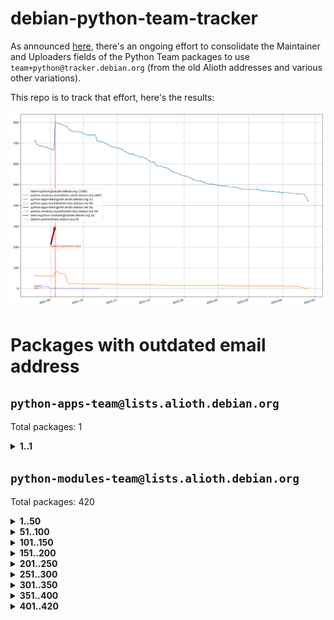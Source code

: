 # debian-python-team-tracker



As announced [here](https://lists.debian.org/debian-python/2021/08/msg00006.html), there's an ongoing effort to consolidate the Maintainer and Uploaders fields of the Python Team packages to use `team+python@tracker.debian.org` (from the old Alioth addresses and various other variations).



This repo is to track that effort, here's the results:



![Python team emails](images/python_team_emails.svg)


# Packages with outdated email address

## `python-apps-team@lists.alioth.debian.org`
Total packages: 1
<details>
<summary><b>1..1</b></summary>


| # | Package | Version |
| --- | --- | --- |
| 1 | [lightyears](https://tracker.debian.org/lightyears) | 1.4-2 |
</details>

## `python-modules-team@lists.alioth.debian.org`
Total packages: 420
<details>
<summary><b>1..50</b></summary>


| # | Package | Version |
| --- | --- | --- |
| 1 | [colorclass](https://tracker.debian.org/colorclass) | 2.2.0-2.2 |
| 2 | [cookiecutter](https://tracker.debian.org/cookiecutter) | 1.7.3-1 |
| 3 | [debiancontributors](https://tracker.debian.org/debiancontributors) | 0.7.8-2 |
| 4 | [devpi-common](https://tracker.debian.org/devpi-common) | 3.2.2-1.1 |
| 5 | [django-bitfield](https://tracker.debian.org/django-bitfield) | 1.9.6-2 |
| 6 | [django-hvad](https://tracker.debian.org/django-hvad) | 1.8.0-1.1 |
| 7 | [django-js-reverse](https://tracker.debian.org/django-js-reverse) | 0.7.3-1.1 |
| 8 | [django-macaddress](https://tracker.debian.org/django-macaddress) | 1.5.0-2 |
| 9 | [django-memoize](https://tracker.debian.org/django-memoize) | 2.2.0+dfsg-1 |
| 10 | [django-nose](https://tracker.debian.org/django-nose) | 1.4.6-2.1 |
| 11 | [django-notification](https://tracker.debian.org/django-notification) | 1.2.0-3 |
| 12 | [django-pagination](https://tracker.debian.org/django-pagination) | 1.0.7-4 |
| 13 | [django-paintstore](https://tracker.debian.org/django-paintstore) | 0.2-4 |
| 14 | [django-picklefield](https://tracker.debian.org/django-picklefield) | 3.0.1-1 |
| 15 | [django-pipeline](https://tracker.debian.org/django-pipeline) | 1.6.14-3 |
| 16 | [django-simple-redis-admin](https://tracker.debian.org/django-simple-redis-admin) | 1.4.0-2 |
| 17 | [django-stronghold](https://tracker.debian.org/django-stronghold) | 0.3.0+debian-2 |
| 18 | [django-webpack-loader](https://tracker.debian.org/django-webpack-loader) | 0.6.0-2 |
| 19 | [django-wkhtmltopdf](https://tracker.debian.org/django-wkhtmltopdf) | 3.3.0-1 |
| 20 | [django-xmlrpc](https://tracker.debian.org/django-xmlrpc) | 0.1.8-2 |
| 21 | [djangorestframework-api-key](https://tracker.debian.org/djangorestframework-api-key) | 2.0.0-2 |
| 22 | [dkimpy](https://tracker.debian.org/dkimpy) | 1.0.5-1 |
| 23 | [dnsdiag](https://tracker.debian.org/dnsdiag) | 2.0.2-1 |
| 24 | [dockerpty](https://tracker.debian.org/dockerpty) | 0.4.1-2 |
| 25 | [drf-generators](https://tracker.debian.org/drf-generators) | 0.5.0-1 |
| 26 | [elasticsearch-curator](https://tracker.debian.org/elasticsearch-curator) | 5.8.1-1 |
| 27 | [enzyme](https://tracker.debian.org/enzyme) | 0.4.1-2 |
| 28 | [exam](https://tracker.debian.org/exam) | 0.10.5-3 |
| 29 | [factory-boy](https://tracker.debian.org/factory-boy) | 2.11.1-3 |
| 30 | [faker](https://tracker.debian.org/faker) | 0.9.3-0.1 |
| 31 | [fakesleep](https://tracker.debian.org/fakesleep) | 0.1-2 |
| 32 | [fastchunking](https://tracker.debian.org/fastchunking) | 0.0.3-2 |
| 33 | [feedgenerator](https://tracker.debian.org/feedgenerator) | 1.9-2 |
| 34 | [flask-api](https://tracker.debian.org/flask-api) | 1.1+dfsg-1.1 |
| 35 | [flask-babelex](https://tracker.debian.org/flask-babelex) | 0.9.4-1 |
| 36 | [flask-bcrypt](https://tracker.debian.org/flask-bcrypt) | 0.7.1-2 |
| 37 | [flask-compress](https://tracker.debian.org/flask-compress) | 1.4.0-3 |
| 38 | [flask-gravatar](https://tracker.debian.org/flask-gravatar) | 0.4.2-2 |
| 39 | [flask-htmlmin](https://tracker.debian.org/flask-htmlmin) | 1.3.2-2 |
| 40 | [flask-ldapconn](https://tracker.debian.org/flask-ldapconn) | 0.7.2-1.1 |
| 41 | [flask-limiter](https://tracker.debian.org/flask-limiter) | 1.0.1-2 |
| 42 | [flask-mail](https://tracker.debian.org/flask-mail) | 0.9.1+dfsg1-1.1 |
| 43 | [flask-mongoengine](https://tracker.debian.org/flask-mongoengine) | 0.9.3-4 |
| 44 | [flask-multistatic](https://tracker.debian.org/flask-multistatic) | 1.0-2 |
| 45 | [flask-script](https://tracker.debian.org/flask-script) | 2.0.6-2 |
| 46 | [flask-silk](https://tracker.debian.org/flask-silk) | 0.2-18 |
| 47 | [flask-wtf](https://tracker.debian.org/flask-wtf) | 0.14.3-1 |
| 48 | [flufl.enum](https://tracker.debian.org/flufl.enum) | 4.1.1-3 |
| 49 | [flufl.i18n](https://tracker.debian.org/flufl.i18n) | 3.0.1-1 |
| 50 | [flufl.lock](https://tracker.debian.org/flufl.lock) | 5.0.1-1 |
</details>
<details>
<summary><b>51..100</b></summary>

| # | Package | Version |
| --- | --- | --- |
| 51 | [flufl.password](https://tracker.debian.org/flufl.password) | 1.3-3 |
| 52 | [flufl.testing](https://tracker.debian.org/flufl.testing) | 0.7-2 |
| 53 | [gerritlib](https://tracker.debian.org/gerritlib) | 0.8.0-2 |
| 54 | [gmplot](https://tracker.debian.org/gmplot) | 1.2.0-2 |
| 55 | [gtextfsm](https://tracker.debian.org/gtextfsm) | 1.1.0-2 |
| 56 | [gtts](https://tracker.debian.org/gtts) | 2.0.3-1 |
| 57 | [gtts-token](https://tracker.debian.org/gtts-token) | 1.1.3-1 |
| 58 | [guzzle-sphinx-theme](https://tracker.debian.org/guzzle-sphinx-theme) | 0.7.11-5 |
| 59 | [hachoir](https://tracker.debian.org/hachoir) | 3.1.0+dfsg-3 |
| 60 | [haproxy-log-analysis](https://tracker.debian.org/haproxy-log-analysis) | 2.0~b0-2 |
| 61 | [heapdict](https://tracker.debian.org/heapdict) | 1.0.1-1 |
| 62 | [hiro](https://tracker.debian.org/hiro) | 0.5-2 |
| 63 | [hypothesis-auto](https://tracker.debian.org/hypothesis-auto) | 1.1.4-2 |
| 64 | [importmagic](https://tracker.debian.org/importmagic) | 0.1.7-2 |
| 65 | [inflection](https://tracker.debian.org/inflection) | 0.3.1-2 |
| 66 | [json-tricks](https://tracker.debian.org/json-tricks) | 3.11.0-2 |
| 67 | [jsonhyperschema-codec](https://tracker.debian.org/jsonhyperschema-codec) | 1.0.3-2 |
| 68 | [jupyter-sphinx-theme](https://tracker.debian.org/jupyter-sphinx-theme) | 0.0.6+ds1-10 |
| 69 | [kitchen](https://tracker.debian.org/kitchen) | 1.2.6-2 |
| 70 | [kivy](https://tracker.debian.org/kivy) | 1.11.0-2 |
| 71 | [lazr.delegates](https://tracker.debian.org/lazr.delegates) | 2.0.3-2 |
| 72 | [lazr.smtptest](https://tracker.debian.org/lazr.smtptest) | 2.0.3-2 |
| 73 | [libthumbor](https://tracker.debian.org/libthumbor) | 1.3.3-2 |
| 74 | [logilab-constraint](https://tracker.debian.org/logilab-constraint) | 0.6.0-2 |
| 75 | [mako](https://tracker.debian.org/mako) | 1.1.3+ds1-2 |
| 76 | [manuel](https://tracker.debian.org/manuel) | 1.10.1-2 |
| 77 | [mercurial-extension-utils](https://tracker.debian.org/mercurial-extension-utils) | 1.5.1-3 |
| 78 | [mercurial-keyring](https://tracker.debian.org/mercurial-keyring) | 1.3.1-3 |
| 79 | [milksnake](https://tracker.debian.org/milksnake) | 0.1.5-1 |
| 80 | [mimerender](https://tracker.debian.org/mimerender) | 0.6.0-2 |
| 81 | [mmllib](https://tracker.debian.org/mmllib) | 0.3.0.post1-2 |
| 82 | [mockldap](https://tracker.debian.org/mockldap) | 0.3.0-4 |
| 83 | [modernize](https://tracker.debian.org/modernize) | 0.7-2 |
| 84 | [moksha.common](https://tracker.debian.org/moksha.common) | 1.2.5-4 |
| 85 | [mrtparse](https://tracker.debian.org/mrtparse) | 1.6-2 |
| 86 | [musicbrainzngs](https://tracker.debian.org/musicbrainzngs) | 0.7.1-2 |
| 87 | [mutagen](https://tracker.debian.org/mutagen) | 1.45.1-2 |
| 88 | [mwic](https://tracker.debian.org/mwic) | 0.7.8-1 |
| 89 | [mysql-connector-python](https://tracker.debian.org/mysql-connector-python) | 8.0.15-2 |
| 90 | [nb2plots](https://tracker.debian.org/nb2plots) | 0.6-2 |
| 91 | [netmiko](https://tracker.debian.org/netmiko) | 2.4.2-1 |
| 92 | [networkx](https://tracker.debian.org/networkx) | 2.5+ds-2 |
| 93 | [nose2](https://tracker.debian.org/nose2) | 0.9.2-1 |
| 94 | [ntplib](https://tracker.debian.org/ntplib) | 0.3.3-2 |
| 95 | [numpy-stl](https://tracker.debian.org/numpy-stl) | 2.9.0-1 |
| 96 | [obsub](https://tracker.debian.org/obsub) | 0.2-4 |
| 97 | [okasha](https://tracker.debian.org/okasha) | 0.2.4-4 |
| 98 | [overpass](https://tracker.debian.org/overpass) | 0.7-1 |
| 99 | [pastescript](https://tracker.debian.org/pastescript) | 2.0.2-4 |
| 100 | [pep8](https://tracker.debian.org/pep8) | 1.7.1-9 |
</details>
<details>
<summary><b>101..150</b></summary>

| # | Package | Version |
| --- | --- | --- |
| 101 | [pep8-naming](https://tracker.debian.org/pep8-naming) | 0.10.0-1 |
| 102 | [pg8000](https://tracker.debian.org/pg8000) | 1.10.6-2 |
| 103 | [pidcat](https://tracker.debian.org/pidcat) | 2.1.0-4 |
| 104 | [plastex](https://tracker.debian.org/plastex) | 2.1-2 |
| 105 | [portio](https://tracker.debian.org/portio) | 0.5-4 |
| 106 | [power](https://tracker.debian.org/power) | 1.4+dfsg-4 |
| 107 | [pprintpp](https://tracker.debian.org/pprintpp) | 0.4.0-2 |
| 108 | [preggy](https://tracker.debian.org/preggy) | 1.4.4-1 |
| 109 | [ptable](https://tracker.debian.org/ptable) | 0.9.2-2 |
| 110 | [py-radix](https://tracker.debian.org/py-radix) | 0.10.0-3 |
| 111 | [py3dns](https://tracker.debian.org/py3dns) | 3.2.1-1 |
| 112 | [pyasn1](https://tracker.debian.org/pyasn1) | 0.4.8-1 |
| 113 | [pybindgen](https://tracker.debian.org/pybindgen) | 0.20.0+dfsg1-2 |
| 114 | [pycallgraph](https://tracker.debian.org/pycallgraph) | 1.1.3-1.2 |
| 115 | [pycxx](https://tracker.debian.org/pycxx) | 7.1.4-0.2 |
| 116 | [pydbus](https://tracker.debian.org/pydbus) | 0.6.0-4 |
| 117 | [pydenticon](https://tracker.debian.org/pydenticon) | 0.3.1-2 |
| 118 | [pydispatcher](https://tracker.debian.org/pydispatcher) | 2.0.5-2 |
| 119 | [pydle](https://tracker.debian.org/pydle) | 0.9.4-2 |
| 120 | [pyfg](https://tracker.debian.org/pyfg) | 0.50-2 |
| 121 | [pyfiglet](https://tracker.debian.org/pyfiglet) | 0.8.0+dfsg-1 |
| 122 | [pyfribidi](https://tracker.debian.org/pyfribidi) | 0.12.0+repack-7 |
| 123 | [pygeoif](https://tracker.debian.org/pygeoif) | 0.7-2 |
| 124 | [pygtail](https://tracker.debian.org/pygtail) | 0.6.1-2 |
| 125 | [pygtkspellcheck](https://tracker.debian.org/pygtkspellcheck) | 4.0.5-2 |
| 126 | [pyinotify](https://tracker.debian.org/pyinotify) | 0.9.6-1.3 |
| 127 | [pyiosxr](https://tracker.debian.org/pyiosxr) | 0.52-1.1 |
| 128 | [pyjavaproperties](https://tracker.debian.org/pyjavaproperties) | 0.7-2 |
| 129 | [pyjokes](https://tracker.debian.org/pyjokes) | 0.5.0-3 |
| 130 | [pykcs11](https://tracker.debian.org/pykcs11) | 1.5.10-1 |
| 131 | [pylama](https://tracker.debian.org/pylama) | 7.4.3-3 |
| 132 | [pylibmc](https://tracker.debian.org/pylibmc) | 1.5.2-3 |
| 133 | [pylint-celery](https://tracker.debian.org/pylint-celery) | 0.3-5 |
| 134 | [pylint-common](https://tracker.debian.org/pylint-common) | 0.2.5-4 |
| 135 | [pylint-django](https://tracker.debian.org/pylint-django) | 2.0.13-1 |
| 136 | [pylint-flask](https://tracker.debian.org/pylint-flask) | 0.5-4 |
| 137 | [pymacs](https://tracker.debian.org/pymacs) | 0.25-3 |
| 138 | [pymodbus](https://tracker.debian.org/pymodbus) | 2.1.0+dfsg-2 |
| 139 | [pynag](https://tracker.debian.org/pynag) | 1.1.2+dfsg-2 |
| 140 | [pynliner](https://tracker.debian.org/pynliner) | 0.8.0-2 |
| 141 | [pyopengl](https://tracker.debian.org/pyopengl) | 3.1.5+dfsg-1 |
| 142 | [pyprind](https://tracker.debian.org/pyprind) | 2.11.2-2 |
| 143 | [pyquery](https://tracker.debian.org/pyquery) | 1.2.9-4 |
| 144 | [pyrad](https://tracker.debian.org/pyrad) | 2.1-2 |
| 145 | [pysimplesoap](https://tracker.debian.org/pysimplesoap) | 1.16.2-3 |
| 146 | [pysmi](https://tracker.debian.org/pysmi) | 0.3.2-2 |
| 147 | [pysodium](https://tracker.debian.org/pysodium) | 0.7.0-2 |
| 148 | [pyspf](https://tracker.debian.org/pyspf) | 2.0.14-2 |
| 149 | [pysrt](https://tracker.debian.org/pysrt) | 1.0.1-2 |
| 150 | [pyssim](https://tracker.debian.org/pyssim) | 0.2-2 |
</details>
<details>
<summary><b>151..200</b></summary>

| # | Package | Version |
| --- | --- | --- |
| 151 | [pytaglib](https://tracker.debian.org/pytaglib) | 0.3.6+dfsg-2 |
| 152 | [pytds](https://tracker.debian.org/pytds) | 1.10.0-1 |
| 153 | [pytest-bdd](https://tracker.debian.org/pytest-bdd) | 3.2.1-1 |
| 154 | [pytest-cookies](https://tracker.debian.org/pytest-cookies) | 0.4.0-1 |
| 155 | [pytest-django](https://tracker.debian.org/pytest-django) | 3.5.1-1 |
| 156 | [pytest-expect](https://tracker.debian.org/pytest-expect) | 1.1.0-2 |
| 157 | [pytest-httpbin](https://tracker.debian.org/pytest-httpbin) | 1.0.0-2 |
| 158 | [pytest-runner](https://tracker.debian.org/pytest-runner) | 2.11.1-1.2 |
| 159 | [pytest-sugar](https://tracker.debian.org/pytest-sugar) | 0.9.4-1 |
| 160 | [pytest-tornado](https://tracker.debian.org/pytest-tornado) | 0.8.1-1 |
| 161 | [pytest-vcr](https://tracker.debian.org/pytest-vcr) | 1.0.2-2 |
| 162 | [python-activipy](https://tracker.debian.org/python-activipy) | 0.1-7 |
| 163 | [python-adal](https://tracker.debian.org/python-adal) | 1.2.2-1 |
| 164 | [python-aiohttp-session](https://tracker.debian.org/python-aiohttp-session) | 2.9.0-2 |
| 165 | [python-aioinflux](https://tracker.debian.org/python-aioinflux) | 0.9.0-2 |
| 166 | [python-aiomeasures](https://tracker.debian.org/python-aiomeasures) | 0.5.14-3 |
| 167 | [python-amqplib](https://tracker.debian.org/python-amqplib) | 1.0.2-2 |
| 168 | [python-aptly](https://tracker.debian.org/python-aptly) | 0.12.10-2 |
| 169 | [python-args](https://tracker.debian.org/python-args) | 0.1.0-3 |
| 170 | [python-arpy](https://tracker.debian.org/python-arpy) | 1.1.1-4 |
| 171 | [python-astor](https://tracker.debian.org/python-astor) | 0.8.1-1 |
| 172 | [python-base58](https://tracker.debian.org/python-base58) | 1.0.3-1.1 |
| 173 | [python-bcdoc](https://tracker.debian.org/python-bcdoc) | 0.16.0-2 |
| 174 | [python-bitbucket-api](https://tracker.debian.org/python-bitbucket-api) | 0.5.0-3 |
| 175 | [python-box](https://tracker.debian.org/python-box) | 3.4.6-2 |
| 176 | [python-btrees](https://tracker.debian.org/python-btrees) | 4.3.1-2 |
| 177 | [python-cerberus](https://tracker.debian.org/python-cerberus) | 1.3.2-1 |
| 178 | [python-click-log](https://tracker.debian.org/python-click-log) | 0.2.1-2 |
| 179 | [python-clint](https://tracker.debian.org/python-clint) | 0.5.1-3 |
| 180 | [python-cluster](https://tracker.debian.org/python-cluster) | 1.3.3-3 |
| 181 | [python-coloredlogs](https://tracker.debian.org/python-coloredlogs) | 7.3-2 |
| 182 | [python-colour](https://tracker.debian.org/python-colour) | 0.1.5-2 |
| 183 | [python-consul](https://tracker.debian.org/python-consul) | 0.7.1-1.1 |
| 184 | [python-cookies](https://tracker.debian.org/python-cookies) | 2.2.1-3 |
| 185 | [python-cpuinfo](https://tracker.debian.org/python-cpuinfo) | 5.0.0-2 |
| 186 | [python-crcmod](https://tracker.debian.org/python-crcmod) | 1.7+dfsg-2 |
| 187 | [python-cs](https://tracker.debian.org/python-cs) | 2.7.1-1 |
| 188 | [python-dbfread](https://tracker.debian.org/python-dbfread) | 2.0.7-3 |
| 189 | [python-decorator](https://tracker.debian.org/python-decorator) | 4.4.2-2 |
| 190 | [python-demjson](https://tracker.debian.org/python-demjson) | 2.2.4-5 |
| 191 | [python-diaspy](https://tracker.debian.org/python-diaspy) | 0.6.0-2 |
| 192 | [python-dictobj](https://tracker.debian.org/python-dictobj) | 0.4-4 |
| 193 | [python-distutils-extra](https://tracker.debian.org/python-distutils-extra) | 2.45 |
| 194 | [python-django-casclient](https://tracker.debian.org/python-django-casclient) | 1.5.3-1 |
| 195 | [python-django-etcd-settings](https://tracker.debian.org/python-django-etcd-settings) | 0.1.13+dfsg-3 |
| 196 | [python-django-gravatar2](https://tracker.debian.org/python-django-gravatar2) | 1.4.4-2 |
| 197 | [python-django-jsonfield](https://tracker.debian.org/python-django-jsonfield) | 1.4.0-2 |
| 198 | [python-django-push-notifications](https://tracker.debian.org/python-django-push-notifications) | 1.4.1-1 |
| 199 | [python-django-simple-history](https://tracker.debian.org/python-django-simple-history) | 2.7.0-1.1 |
| 200 | [python-easywebdav](https://tracker.debian.org/python-easywebdav) | 1.2.0-8 |
</details>
<details>
<summary><b>201..250</b></summary>

| # | Package | Version |
| --- | --- | --- |
| 201 | [python-envparse](https://tracker.debian.org/python-envparse) | 0.2.0-2 |
| 202 | [python-envs](https://tracker.debian.org/python-envs) | 1.2.6-1.1 |
| 203 | [python-epc](https://tracker.debian.org/python-epc) | 0.0.5-3 |
| 204 | [python-etcd](https://tracker.debian.org/python-etcd) | 0.4.5-2 |
| 205 | [python-ethtool](https://tracker.debian.org/python-ethtool) | 0.14-3 |
| 206 | [python-ewmh](https://tracker.debian.org/python-ewmh) | 0.1.6-2 |
| 207 | [python-exotel](https://tracker.debian.org/python-exotel) | 0.1.5-2 |
| 208 | [python-feather-format](https://tracker.debian.org/python-feather-format) | 0.3.1+dfsg1-4 |
| 209 | [python-flaky](https://tracker.debian.org/python-flaky) | 3.7.0-1 |
| 210 | [python-genty](https://tracker.debian.org/python-genty) | 1.3.2-1 |
| 211 | [python-geoip2](https://tracker.debian.org/python-geoip2) | 2.9.0+dfsg1-2 |
| 212 | [python-gflags](https://tracker.debian.org/python-gflags) | 1.5.1-7 |
| 213 | [python-glob2](https://tracker.debian.org/python-glob2) | 0.5-3 |
| 214 | [python-hashids](https://tracker.debian.org/python-hashids) | 1.3.1-1 |
| 215 | [python-hidapi](https://tracker.debian.org/python-hidapi) | 0.9.0.post3-2 |
| 216 | [python-hiredis](https://tracker.debian.org/python-hiredis) | 1.0.1-1 |
| 217 | [python-hpilo](https://tracker.debian.org/python-hpilo) | 4.3-3 |
| 218 | [python-html2text](https://tracker.debian.org/python-html2text) | 2020.1.16-1 |
| 219 | [python-http-parser](https://tracker.debian.org/python-http-parser) | 0.9.0-1 |
| 220 | [python-httptools](https://tracker.debian.org/python-httptools) | 0.1.1-1 |
| 221 | [python-icalendar](https://tracker.debian.org/python-icalendar) | 4.0.3-4 |
| 222 | [python-iniparse](https://tracker.debian.org/python-iniparse) | 0.4-3 |
| 223 | [python-ipaddress](https://tracker.debian.org/python-ipaddress) | 1.0.23-1 |
| 224 | [python-ipfix](https://tracker.debian.org/python-ipfix) | 0.9.7-2 |
| 225 | [python-irodsclient](https://tracker.debian.org/python-irodsclient) | 0.8.1-2 |
| 226 | [python-isc-dhcp-leases](https://tracker.debian.org/python-isc-dhcp-leases) | 0.9.1-2 |
| 227 | [python-isoweek](https://tracker.debian.org/python-isoweek) | 1.3.3-3 |
| 228 | [python-jsonrpc](https://tracker.debian.org/python-jsonrpc) | 1.13.0-1 |
| 229 | [python-junit-xml](https://tracker.debian.org/python-junit-xml) | 1.9-1 |
| 230 | [python-kanboard](https://tracker.debian.org/python-kanboard) | 1.0.1-1.1 |
| 231 | [python-langdetect](https://tracker.debian.org/python-langdetect) | 1.0.7-4 |
| 232 | [python-ldap](https://tracker.debian.org/python-ldap) | 3.2.0-4 |
| 233 | [python-ldapdomaindump](https://tracker.debian.org/python-ldapdomaindump) | 0.9.3-1 |
| 234 | [python-libguess](https://tracker.debian.org/python-libguess) | 1.1-4 |
| 235 | [python-mailer](https://tracker.debian.org/python-mailer) | 0.8.1-4 |
| 236 | [python-mastodon](https://tracker.debian.org/python-mastodon) | 1.5.1-1 |
| 237 | [python-mccabe](https://tracker.debian.org/python-mccabe) | 0.6.1-3 |
| 238 | [python-measurement](https://tracker.debian.org/python-measurement) | 2.0.1-2 |
| 239 | [python-meld3](https://tracker.debian.org/python-meld3) | 1.0.2-3 |
| 240 | [python-mnemonic](https://tracker.debian.org/python-mnemonic) | 0.19-1 |
| 241 | [python-model-mommy](https://tracker.debian.org/python-model-mommy) | 1.6.0-2 |
| 242 | [python-morris](https://tracker.debian.org/python-morris) | 1.2-2 |
| 243 | [python-mpegdash](https://tracker.debian.org/python-mpegdash) | 0.2.0-1 |
| 244 | [python-multidict](https://tracker.debian.org/python-multidict) | 5.1.0-1 |
| 245 | [python-nine](https://tracker.debian.org/python-nine) | 1.1.0-1 |
| 246 | [python-noise](https://tracker.debian.org/python-noise) | 1.2.3-3 |
| 247 | [python-notify2](https://tracker.debian.org/python-notify2) | 0.3-4 |
| 248 | [python-ntlm-auth](https://tracker.debian.org/python-ntlm-auth) | 1.4.0-1 |
| 249 | [python-offtrac](https://tracker.debian.org/python-offtrac) | 0.1.0-2.1 |
| 250 | [python-openid-cla](https://tracker.debian.org/python-openid-cla) | 1.2-2 |
</details>
<details>
<summary><b>251..300</b></summary>

| # | Package | Version |
| --- | --- | --- |
| 251 | [python-openid-teams](https://tracker.debian.org/python-openid-teams) | 1.2-2 |
| 252 | [python-openidc-client](https://tracker.debian.org/python-openidc-client) | 0.6.0-1.1 |
| 253 | [python-opentimestamps](https://tracker.debian.org/python-opentimestamps) | 0.4.1-1 |
| 254 | [python-padme](https://tracker.debian.org/python-padme) | 1.1.1-3 |
| 255 | [python-path-and-address](https://tracker.debian.org/python-path-and-address) | 2.0.1-2 |
| 256 | [python-pathtools](https://tracker.debian.org/python-pathtools) | 0.1.2-4 |
| 257 | [python-paypal](https://tracker.debian.org/python-paypal) | 1.2.5-3 |
| 258 | [python-peakutils](https://tracker.debian.org/python-peakutils) | 1.3.3+ds-2 |
| 259 | [python-pem](https://tracker.debian.org/python-pem) | 19.1.0-1 |
| 260 | [python-persistent](https://tracker.debian.org/python-persistent) | 4.6.4-0.2 |
| 261 | [python-pex](https://tracker.debian.org/python-pex) | 1.1.14-3.1 |
| 262 | [python-pgpdump](https://tracker.debian.org/python-pgpdump) | 1.5-2 |
| 263 | [python-pgspecial](https://tracker.debian.org/python-pgspecial) | 1.11.10+dfsg1-1 |
| 264 | [python-phonenumbers](https://tracker.debian.org/python-phonenumbers) | 8.12.1-1 |
| 265 | [python-picklable-itertools](https://tracker.debian.org/python-picklable-itertools) | 0.1.1-3 |
| 266 | [python-plaster](https://tracker.debian.org/python-plaster) | 1.0-2 |
| 267 | [python-plaster-pastedeploy](https://tracker.debian.org/python-plaster-pastedeploy) | 0.5-3 |
| 268 | [python-prctl](https://tracker.debian.org/python-prctl) | 1.7-2 |
| 269 | [python-preshed](https://tracker.debian.org/python-preshed) | 3.0.2-1 |
| 270 | [python-pretend](https://tracker.debian.org/python-pretend) | 1.0.9-1 |
| 271 | [python-prettylog](https://tracker.debian.org/python-prettylog) | 0.1.0-2 |
| 272 | [python-priority](https://tracker.debian.org/python-priority) | 1.3.0-3 |
| 273 | [python-progressbar](https://tracker.debian.org/python-progressbar) | 2.5-2 |
| 274 | [python-pskc](https://tracker.debian.org/python-pskc) | 1.1-3 |
| 275 | [python-py-zipkin](https://tracker.debian.org/python-py-zipkin) | 0.15.0-1.1 |
| 276 | [python-pyftpdlib](https://tracker.debian.org/python-pyftpdlib) | 1.5.4-2 |
| 277 | [python-pygerrit2](https://tracker.debian.org/python-pygerrit2) | 2.0.4-2 |
| 278 | [python-pypump](https://tracker.debian.org/python-pypump) | 0.7-3 |
| 279 | [python-pysnmp4-apps](https://tracker.debian.org/python-pysnmp4-apps) | 0.3.2-2.2 |
| 280 | [python-pysnmp4-mibs](https://tracker.debian.org/python-pysnmp4-mibs) | 0.1.3-3 |
| 281 | [python-pytest-benchmark](https://tracker.debian.org/python-pytest-benchmark) | 3.2.2-2 |
| 282 | [python-pyvmomi](https://tracker.debian.org/python-pyvmomi) | 6.7.1-3 |
| 283 | [python-rarfile](https://tracker.debian.org/python-rarfile) | 3.1-1 |
| 284 | [python-ratelimiter](https://tracker.debian.org/python-ratelimiter) | 1.2.0.post0-1 |
| 285 | [python-redisearch-py](https://tracker.debian.org/python-redisearch-py) | 1.0.0-1 |
| 286 | [python-releases](https://tracker.debian.org/python-releases) | 1.6.3-1 |
| 287 | [python-repoze.lru](https://tracker.debian.org/python-repoze.lru) | 0.7-2 |
| 288 | [python-repoze.sphinx.autointerface](https://tracker.debian.org/python-repoze.sphinx.autointerface) | 0.8-0.2 |
| 289 | [python-repoze.tm2](https://tracker.debian.org/python-repoze.tm2) | 2.0-2 |
| 290 | [python-requests-ntlm](https://tracker.debian.org/python-requests-ntlm) | 1.1.0-1.1 |
| 291 | [python-requirements-detector](https://tracker.debian.org/python-requirements-detector) | 0.6-2 |
| 292 | [python-restless](https://tracker.debian.org/python-restless) | 2.1.1-2 |
| 293 | [python-rpaths](https://tracker.debian.org/python-rpaths) | 0.13-1.1 |
| 294 | [python-rply](https://tracker.debian.org/python-rply) | 0.7.7-2 |
| 295 | [python-schedutils](https://tracker.debian.org/python-schedutils) | 0.6-2.1 |
| 296 | [python-schema](https://tracker.debian.org/python-schema) | 0.6.7-3 |
| 297 | [python-schroot](https://tracker.debian.org/python-schroot) | 0.4-4 |
| 298 | [python-scp](https://tracker.debian.org/python-scp) | 0.13.0-2 |
| 299 | [python-scripttest](https://tracker.debian.org/python-scripttest) | 1.3-3 |
| 300 | [python-scruffy](https://tracker.debian.org/python-scruffy) | 0.3.3-2 |
</details>
<details>
<summary><b>301..350</b></summary>

| # | Package | Version |
| --- | --- | --- |
| 301 | [python-sdnotify](https://tracker.debian.org/python-sdnotify) | 0.3.1-2 |
| 302 | [python-serverfiles](https://tracker.debian.org/python-serverfiles) | 0.3.0-1 |
| 303 | [python-service-identity](https://tracker.debian.org/python-service-identity) | 18.1.0-6 |
| 304 | [python-sexpdata](https://tracker.debian.org/python-sexpdata) | 0.0.3-2 |
| 305 | [python-shade](https://tracker.debian.org/python-shade) | 1.30.0-3 |
| 306 | [python-shellescape](https://tracker.debian.org/python-shellescape) | 3.4.1-4 |
| 307 | [python-simpy](https://tracker.debian.org/python-simpy) | 2.3.1+dfsg-2 |
| 308 | [python-simpy3](https://tracker.debian.org/python-simpy3) | 3.0.11-2 |
| 309 | [python-slimmer](https://tracker.debian.org/python-slimmer) | 0.1.30-8 |
| 310 | [python-slugify](https://tracker.debian.org/python-slugify) | 4.0.0-1 |
| 311 | [python-smstrade](https://tracker.debian.org/python-smstrade) | 0.2.4-6 |
| 312 | [python-socketpool](https://tracker.debian.org/python-socketpool) | 0.5.3-5 |
| 313 | [python-sphinx-issues](https://tracker.debian.org/python-sphinx-issues) | 1.2.0-2 |
| 314 | [python-spur](https://tracker.debian.org/python-spur) | 0.3.21-1 |
| 315 | [python-statsd](https://tracker.debian.org/python-statsd) | 3.3.0-2 |
| 316 | [python-stopit](https://tracker.debian.org/python-stopit) | 1.1.2-1 |
| 317 | [python-structlog](https://tracker.debian.org/python-structlog) | 20.1.0-1 |
| 318 | [python-sunlight](https://tracker.debian.org/python-sunlight) | 1.1.5-3 |
| 319 | [python-suntime](https://tracker.debian.org/python-suntime) | 1.2.5-2 |
| 320 | [python-tempita](https://tracker.debian.org/python-tempita) | 0.5.2-6 |
| 321 | [python-test-server](https://tracker.debian.org/python-test-server) | 0.0.27-2 |
| 322 | [python-testing.common.database](https://tracker.debian.org/python-testing.common.database) | 2.0.0-2 |
| 323 | [python-testing.mysqld](https://tracker.debian.org/python-testing.mysqld) | 1.4.0-4 |
| 324 | [python-testing.postgresql](https://tracker.debian.org/python-testing.postgresql) | 1.3.0-2 |
| 325 | [python-thriftpy](https://tracker.debian.org/python-thriftpy) | 0.3.9+ds1-1 |
| 326 | [python-tinycss](https://tracker.debian.org/python-tinycss) | 0.4-3 |
| 327 | [python-tktreectrl](https://tracker.debian.org/python-tktreectrl) | 2.0.2-3 |
| 328 | [python-translationstring](https://tracker.debian.org/python-translationstring) | 1.4-1 |
| 329 | [python-twitter](https://tracker.debian.org/python-twitter) | 3.3-2 |
| 330 | [python-typeguard](https://tracker.debian.org/python-typeguard) | 2.2.2-1.1 |
| 331 | [python-udatetime](https://tracker.debian.org/python-udatetime) | 0.0.16-4 |
| 332 | [python-unicodecsv](https://tracker.debian.org/python-unicodecsv) | 0.14.1-2 |
| 333 | [python-urlobject](https://tracker.debian.org/python-urlobject) | 2.4.3-3 |
| 334 | [python-urwidtrees](https://tracker.debian.org/python-urwidtrees) | 1.0.3.dev0-1 |
| 335 | [python-utils](https://tracker.debian.org/python-utils) | 2.3.0-2 |
| 336 | [python-vagrant](https://tracker.debian.org/python-vagrant) | 0.5.15-3 |
| 337 | [python-venusian](https://tracker.debian.org/python-venusian) | 3.0.0-1 |
| 338 | [python-vobject](https://tracker.debian.org/python-vobject) | 0.9.6.1-0.2 |
| 339 | [python-webob](https://tracker.debian.org/python-webob) | 1:1.8.6-1.1 |
| 340 | [python-wget](https://tracker.debian.org/python-wget) | 3.2-3 |
| 341 | [python-wheezy.template](https://tracker.debian.org/python-wheezy.template) | 0.1.167-2 |
| 342 | [python-whoosh](https://tracker.debian.org/python-whoosh) | 2.7.4+git6-g9134ad92-5 |
| 343 | [python-wither](https://tracker.debian.org/python-wither) | 1.1-2 |
| 344 | [python-wsgilog](https://tracker.debian.org/python-wsgilog) | 0.3.1-3 |
| 345 | [python-yaswfp](https://tracker.debian.org/python-yaswfp) | 0.9.3-1.1 |
| 346 | [python-zc.customdoctests](https://tracker.debian.org/python-zc.customdoctests) | 1.0.1-2 |
| 347 | [python-zipp](https://tracker.debian.org/python-zipp) | 1.0.0-3 |
| 348 | [python-zxcvbn](https://tracker.debian.org/python-zxcvbn) | 4.4.28-2 |
| 349 | [python3-proselint](https://tracker.debian.org/python3-proselint) | 0.10.2-2 |
| 350 | [pythondialog](https://tracker.debian.org/pythondialog) | 3.5.1-1 |
</details>
<details>
<summary><b>351..400</b></summary>

| # | Package | Version |
| --- | --- | --- |
| 351 | [pytoml](https://tracker.debian.org/pytoml) | 0.1.21-1 |
| 352 | [pyuca](https://tracker.debian.org/pyuca) | 1.2-2 |
| 353 | [pyutilib](https://tracker.debian.org/pyutilib) | 5.8.0-1 |
| 354 | [pywavelets](https://tracker.debian.org/pywavelets) | 1.1.1-1 |
| 355 | [pywinrm](https://tracker.debian.org/pywinrm) | 0.3.0-2 |
| 356 | [quark-sphinx-theme](https://tracker.debian.org/quark-sphinx-theme) | 0.5.1-2 |
| 357 | [recommonmark](https://tracker.debian.org/recommonmark) | 0.6.0+ds-1 |
| 358 | [redis-py-cluster](https://tracker.debian.org/redis-py-cluster) | 2.0.0-1 |
| 359 | [reparser](https://tracker.debian.org/reparser) | 1.4.3-1 |
| 360 | [requests-aws](https://tracker.debian.org/requests-aws) | 0.1.5-2 |
| 361 | [ripe-atlas-cousteau](https://tracker.debian.org/ripe-atlas-cousteau) | 1.4.2-3 |
| 362 | [ripe-atlas-sagan](https://tracker.debian.org/ripe-atlas-sagan) | 1.2.2-2 |
| 363 | [robot-detection](https://tracker.debian.org/robot-detection) | 0.4.0-2 |
| 364 | [routes](https://tracker.debian.org/routes) | 2.5.1-1 |
| 365 | [sgmllib3k](https://tracker.debian.org/sgmllib3k) | 1.0.0-3 |
| 366 | [simplegeneric](https://tracker.debian.org/simplegeneric) | 0.8.1-3 |
| 367 | [singledispatch](https://tracker.debian.org/singledispatch) | 3.4.0.3-3 |
| 368 | [sireader](https://tracker.debian.org/sireader) | 1.1.1-2 |
| 369 | [sleekxmpp](https://tracker.debian.org/sleekxmpp) | 1.3.3-6 |
| 370 | [slimit](https://tracker.debian.org/slimit) | 0.8.1-4 |
| 371 | [smartypants](https://tracker.debian.org/smartypants) | 2.0.0-2 |
| 372 | [sortedcontainers](https://tracker.debian.org/sortedcontainers) | 2.1.0-2 |
| 373 | [speaklater](https://tracker.debian.org/speaklater) | 1.3-5 |
| 374 | [sphinx](https://tracker.debian.org/sphinx) | 1.8.5-2 |
| 375 | [sphinx](https://tracker.debian.org/sphinx) | 1.8.5-3 |
| 376 | [sphinx](https://tracker.debian.org/sphinx) | 1.8.5-4 |
| 377 | [sphinx](https://tracker.debian.org/sphinx) | 1.8.5-5 |
| 378 | [sphinx](https://tracker.debian.org/sphinx) | 2.4.3-2 |
| 379 | [sphinx](https://tracker.debian.org/sphinx) | 2.4.3-4 |
| 380 | [sphinx-autorun](https://tracker.debian.org/sphinx-autorun) | 1.1.0-3.1 |
| 381 | [sphinx-celery](https://tracker.debian.org/sphinx-celery) | 2.0.0-1 |
| 382 | [sphinx-intl](https://tracker.debian.org/sphinx-intl) | 2.0.1-2 |
| 383 | [sphinxcontrib-devhelp](https://tracker.debian.org/sphinxcontrib-devhelp) | 1.0.2-2 |
| 384 | [sphinxcontrib-doxylink](https://tracker.debian.org/sphinxcontrib-doxylink) | 1.5-1 |
| 385 | [sphinxcontrib-log-cabinet](https://tracker.debian.org/sphinxcontrib-log-cabinet) | 1.0.1-2 |
| 386 | [sphinxcontrib-qthelp](https://tracker.debian.org/sphinxcontrib-qthelp) | 1.0.3-2 |
| 387 | [sphinxcontrib-rubydomain](https://tracker.debian.org/sphinxcontrib-rubydomain) | 0.1~dev-20100804-2 |
| 388 | [sphinxcontrib-websupport](https://tracker.debian.org/sphinxcontrib-websupport) | 1.2.4-1 |
| 389 | [sphinxtesters](https://tracker.debian.org/sphinxtesters) | 0.2.3-1 |
| 390 | [sshpubkeys](https://tracker.debian.org/sshpubkeys) | 3.1.0-2.1 |
| 391 | [sshtunnel](https://tracker.debian.org/sshtunnel) | 0.1.4-2 |
| 392 | [stardicter](https://tracker.debian.org/stardicter) | 1.2-1 |
| 393 | [straight.plugin](https://tracker.debian.org/straight.plugin) | 1.4.1-3 |
| 394 | [stsci.distutils](https://tracker.debian.org/stsci.distutils) | 0.3.7-5 |
| 395 | [tagpy](https://tracker.debian.org/tagpy) | 2013.1-7 |
| 396 | [terminaltables](https://tracker.debian.org/terminaltables) | 3.1.0-3 |
| 397 | [texext](https://tracker.debian.org/texext) | 0.6.6-2 |
| 398 | [tinydb](https://tracker.debian.org/tinydb) | 3.15.2-2 |
| 399 | [translation-finder](https://tracker.debian.org/translation-finder) | 1.0-1 |
| 400 | [transmissionrpc](https://tracker.debian.org/transmissionrpc) | 0.11-4 |
</details>
<details>
<summary><b>401..420</b></summary>

| # | Package | Version |
| --- | --- | --- |
| 401 | [txws](https://tracker.debian.org/txws) | 0.9.1-4 |
| 402 | [txzmq](https://tracker.debian.org/txzmq) | 0.8.0-2 |
| 403 | [typogrify](https://tracker.debian.org/typogrify) | 1:2.0.7-2 |
| 404 | [u-msgpack-python](https://tracker.debian.org/u-msgpack-python) | 2.3.0-2 |
| 405 | [vim-autopep8](https://tracker.debian.org/vim-autopep8) | 1.2.0-2 |
| 406 | [vsts-cd-manager](https://tracker.debian.org/vsts-cd-manager) | 1.0.2-3 |
| 407 | [wchartype](https://tracker.debian.org/wchartype) | 0.1-2 |
| 408 | [webpy](https://tracker.debian.org/webpy) | 1:0.61-1 |
| 409 | [whichcraft](https://tracker.debian.org/whichcraft) | 0.4.1-2 |
| 410 | [wikitrans](https://tracker.debian.org/wikitrans) | 1.3-1 |
| 411 | [willow](https://tracker.debian.org/willow) | 1.4-1 |
| 412 | [wlc](https://tracker.debian.org/wlc) | 1.2-1 |
| 413 | [wokkel](https://tracker.debian.org/wokkel) | 18.0.0-3.1 |
| 414 | [wsgiproxy2](https://tracker.debian.org/wsgiproxy2) | 0.4.5-1.1 |
| 415 | [wtf-peewee](https://tracker.debian.org/wtf-peewee) | 3.0.0+dfsg-2 |
| 416 | [wtforms](https://tracker.debian.org/wtforms) | 2.2.1-2 |
| 417 | [xlwt](https://tracker.debian.org/xlwt) | 1.3.0-3 |
| 418 | [zc.lockfile](https://tracker.debian.org/zc.lockfile) | 2.0-1 |
| 419 | [zict](https://tracker.debian.org/zict) | 2.0.0-1 |
| 420 | [zope.deprecation](https://tracker.debian.org/zope.deprecation) | 4.4.0-4 |
</details>
